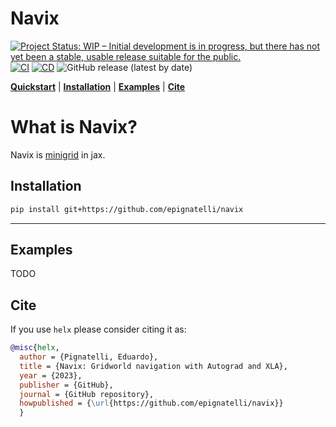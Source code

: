 # Navix

[![Project Status: WIP – Initial development is in progress, but there has not yet been a stable, usable release suitable for the public.](https://www.repostatus.org/badges/latest/wip.svg)](https://www.repostatus.org/#wip)
[![CI](https://github.com/epignatelli/navix/actions/workflows/CI.yml/badge.svg)](https://github.com/epignatelli/navix/actions/workflows/CI.yml)
[![CD](https://github.com/epignatelli/navix/actions/workflows/CD.yml/badge.svg)](https://github.com/epignatelli/navix/actions/workflows/CD.yml)
![GitHub release (latest by date)](https://img.shields.io/github/v/release/epignatelli/navix?color=%23216477&label=Release)

**[Quickstart](#what-is-navix)** | **[Installation](#installation)** | **[Examples](#examples)** | **[Cite](#cite)**

# What is Navix?
Navix is [minigrid](https://github.com/Farama-Foundation/Minigrid) in jax.


## Installation
```bash
pip install git+https://github.com/epignatelli/navix
```

---
## Examples
TODO

## Cite
If you use `helx` please consider citing it as:

```bibtex
@misc{helx,
  author = {Pignatelli, Eduardo},
  title = {Navix: Gridworld navigation with Autograd and XLA},
  year = {2023},
  publisher = {GitHub},
  journal = {GitHub repository},
  howpublished = {\url{https://github.com/epignatelli/navix}}
  }
```

